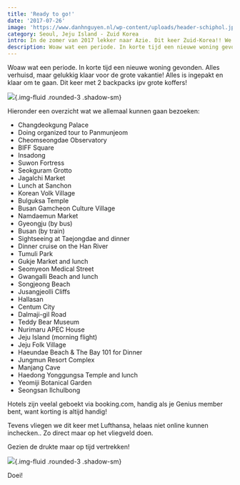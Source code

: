 ```yaml
---
title: 'Ready to go!'
date: '2017-07-26'
image: 'https://www.danhnguyen.nl/wp-content/uploads/header-schiphol.jpg'
category: Seoul, Jeju Island - Zuid Korea
intro: In de zomer van 2017 lekker naar Azie. Dit keer Zuid-Korea!! We gaan door verschillende streken zoals Gyeonggi, Gangwon en Gyeongbuk.
description: Woaw wat een periode. In korte tijd een nieuwe woning gevonden. Alles verhuisd, maar gelukkig klaar voor de grote vakantie! Alles is ingepakt en klaar om te gaan. Dit keer met 2 backpacks ipv grote koffers!
---
```


Woaw wat een periode. In korte tijd een nieuwe woning gevonden. Alles verhuisd, maar gelukkig klaar voor de grote vakantie! Alles is ingepakt en klaar om te gaan. Dit keer met 2 backpacks ipv grote koffers!

![](https://www.danhnguyen.nl/wp-content/uploads/IMG_20170726_111523-700x394.jpg){.img-fluid .rounded-3 .shadow-sm}

Hieronder een overzicht wat we allemaal kunnen gaan bezoeken:

-   Changdeokgung Palace
-   Doing organized tour to Panmunjeom
-   Cheomseongdae Observatory
-   BIFF Square
-   Insadong
-   Suwon Fortress
-   Seokguram Grotto
-   Jagalchi Market
-   Lunch at Sanchon
-   Korean Volk Village
-   Bulguksa Temple
-   Busan Gamcheon Culture Village
-   Namdaemun Market
-   Gyeongju (by bus)
-   Busan (by train)
-   Sightseeing at Taejongdae and dinner
-   Dinner cruise on the Han River
-   Tumuli Park
-   Gukje Market and lunch
-   Seomyeon Medical Street
-   Gwangalli Beach and lunch
-   Songjeong Beach
-   Jusangjeolli Cliffs
-   Hallasan
-   Centum City
-   Dalmaji-gil Road
-   Teddy Bear Museum
-   Nurimaru APEC House
-   Jeju Island (morning flight)
-   Jeju Folk Village
-   Haeundae Beach & The Bay 101 for Dinner
-   Jungmun Resort Complex
-   Manjang Cave
-   Haedong Yonggungsa Temple and lunch
-   Yeomiji Botanical Garden
-   Seongsan Ilchulbong

Hotels zijn veelal geboekt via booking.com, handig als je Genius member bent, want korting is altijd handig!

Tevens vliegen we dit keer met Lufthansa, helaas niet online kunnen inchecken.. Zo direct maar op het vliegveld doen.

Gezien de drukte maar op tijd vertrekken!

![](https://www.danhnguyen.nl/wp-content/uploads/IMG_20170726_195456-700x394.jpg){.img-fluid .rounded-3 .shadow-sm}

Doei!
